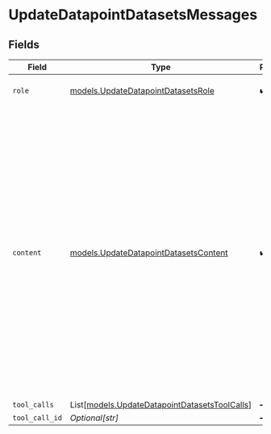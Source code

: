 # UpdateDatapointDatasetsMessages


## Fields

| Field                                                                                                                                                                                                                                                                    | Type                                                                                                                                                                                                                                                                     | Required                                                                                                                                                                                                                                                                 | Description                                                                                                                                                                                                                                                              |
| ------------------------------------------------------------------------------------------------------------------------------------------------------------------------------------------------------------------------------------------------------------------------ | ------------------------------------------------------------------------------------------------------------------------------------------------------------------------------------------------------------------------------------------------------------------------ | ------------------------------------------------------------------------------------------------------------------------------------------------------------------------------------------------------------------------------------------------------------------------ | ------------------------------------------------------------------------------------------------------------------------------------------------------------------------------------------------------------------------------------------------------------------------ |
| `role`                                                                                                                                                                                                                                                                   | [models.UpdateDatapointDatasetsRole](../models/updatedatapointdatasetsrole.md)                                                                                                                                                                                           | :heavy_check_mark:                                                                                                                                                                                                                                                       | The role of the prompt message                                                                                                                                                                                                                                           |
| `content`                                                                                                                                                                                                                                                                | [models.UpdateDatapointDatasetsContent](../models/updatedatapointdatasetscontent.md)                                                                                                                                                                                     | :heavy_check_mark:                                                                                                                                                                                                                                                       | The contents of the user message. Either the text content of the message or an array of content parts with a defined type, each can be of type `text` or `image_url` when passing in images. You can pass multiple images by adding multiple `image_url` content parts.  |
| `tool_calls`                                                                                                                                                                                                                                                             | List[[models.UpdateDatapointDatasetsToolCalls](../models/updatedatapointdatasetstoolcalls.md)]                                                                                                                                                                           | :heavy_minus_sign:                                                                                                                                                                                                                                                       | N/A                                                                                                                                                                                                                                                                      |
| `tool_call_id`                                                                                                                                                                                                                                                           | *Optional[str]*                                                                                                                                                                                                                                                          | :heavy_minus_sign:                                                                                                                                                                                                                                                       | N/A                                                                                                                                                                                                                                                                      |